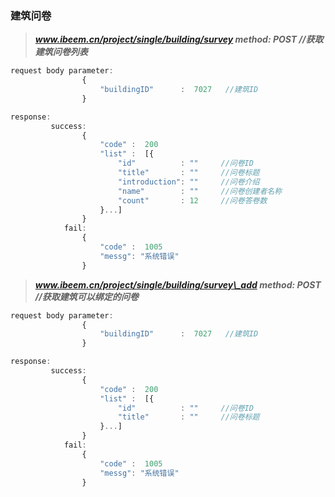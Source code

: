 ### 建筑问卷

> _**www.ibeem.cn/project/single/building/survey           method: POST          //获取建筑问卷列表**_

```js
request body parameter:
                {
                    "buildingID"      :  7027   //建筑ID
                }

response:
         success: 
                {
                    "code" :  200
                    "list" :  [{
                        "id"          : ""     //问卷ID
                        "title"       : ""     //问卷标题
                        "introduction": ""     //问卷介绍 
                        "name"        : ""     //问卷创建者名称
                        "count"       : 12     //问卷答卷数
                    }...]
                }
            fail: 
                {
                    "code" :  1005
                    "messg": "系统错误"
                }
```

> _**www.ibeem.cn/project/single/building/survey\_add          method: POST        //获取建筑可以绑定的问卷**_

```js
request body parameter:
                {
                    "buildingID"      :  7027   //建筑ID
                }

response:
         success: 
                {
                    "code" :  200
                    "list" :  [{
                        "id"          : ""     //问卷ID
                        "title"       : ""     //问卷标题
                    }...]
                }
            fail: 
                {
                    "code" :  1005
                    "messg": "系统错误"
                }
```



